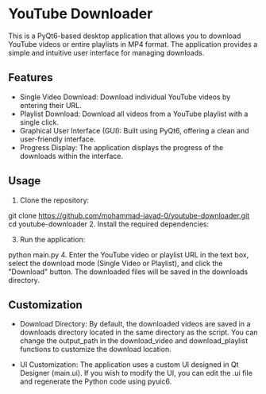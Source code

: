 # YouTube Downloader

This is a PyQt6-based desktop application that allows you to download YouTube videos or entire playlists in MP4 format. The application provides a simple and intuitive user interface for managing downloads.

## Features

- Single Video Download: Download individual YouTube videos by entering their URL.
- Playlist Download: Download all videos from a YouTube playlist with a single click.
- Graphical User Interface (GUI): Built using PyQt6, offering a clean and user-friendly interface.
- Progress Display: The application displays the progress of the downloads within the interface.

## Usage

1. Clone the repository:

git clone https://github.com/mohammad-javad-0/youtube-downloader.git
cd youtube-downloader
2. Install the required dependencies:

3. Run the application:

python main.py
4. Enter the YouTube video or playlist URL in the text box, select the download mode (Single Video or Playlist), and click the "Download" button. The downloaded files will be saved in the downloads directory.

## Customization

- Download Directory: By default, the downloaded videos are saved in a downloads directory located in the same directory as the script. You can change the output_path in the download_video and download_playlist functions to customize the download location.

- UI Customization: The application uses a custom UI designed in Qt Designer (main.ui). If you wish to modify the UI, you can edit the .ui file and regenerate the Python code using pyuic6.
